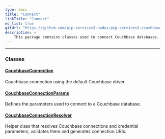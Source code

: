```yaml
---
type: docs
title: "Connect"
linkTitle: "Connect"
no_list: true
gitUrl: "https://github.com/pip-services3-nodex/pip-services3-couchbase-nodex"
description: >
    This package contains classes used to connect Couchbase databases.
---
```

---

<div class="module-body"> 

### Classes

#### [CouchbaseConnection](couchbase_connection)
Couchbase connection using the default Couchbase driver.

#### [CouchbaseConnectionParams](couchbase_connection_params)
Defines the parameters used to connect to a Couchbase database.

#### [CouchbaseConnectionResolver](couchbase_connection_resolver)
Helper class that resolves Couchbase connections and credential parameters, validates them and generates connection URIs.

</div>
